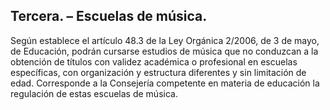 ## **Tercera. – Escuelas de música.**

Según establece el artículo 48.3 de la Ley Orgánica 2/2006, de 3 de mayo, de Educación, podrán cursarse estudios de música que no conduzcan a la obtención de títulos con validez académica o profesional en escuelas específicas, con organización y estructura diferentes y sin limitación de edad. Corresponde a la Consejería competente en materia de educación la regulación de estas escuelas de música.